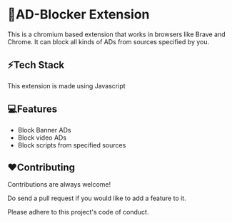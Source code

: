 
# 🚫AD-Blocker Extension

This is a chromium based extension that works in browsers like Brave and Chrome. It can block all kinds of ADs from sources specified by you.
## ⚡Tech Stack

This extension is made using Javascript

  
## 💻Features

- Block Banner ADs
- Block video ADs
- Block scripts from specified sources

  
## ❤️Contributing

Contributions are always welcome!

Do send a pull request if you would like to add a feature to it.

Please adhere to this project's code of conduct.

  
